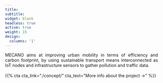 ```yaml
---
title:
subtitle:
widget: blank
headless: true
active: true
weight: 15
design:
  columns: '1'
---
```

<div style="text-align: justify"> 
MECANO aims at improving urban mobility in terms of efficiency and carbon footprint, by using sustainable transport means interconnected as IoT nodes and infrastructure sensors to gather pollution and traffic data.
</div>

<br>
{{% cta cta_link="./concept/" cta_text="More info about the project →" %}}